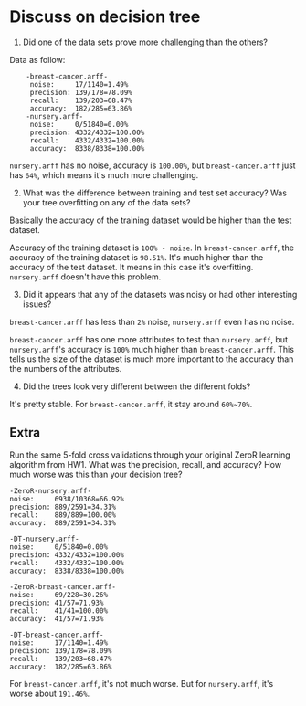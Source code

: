 # Discuss on decision tree

1. Did one of the data sets prove more challenging than the others?

  Data as follow:

        -breast-cancer.arff-
         noise:     17/1140=1.49%
         precision: 139/178=78.09%
         recall:    139/203=68.47%
         accuracy:  182/285=63.86%
        -nursery.arff-
         noise:     0/51840=0.00%
         precision: 4332/4332=100.00%
         recall:    4332/4332=100.00%
         accuracy:  8338/8338=100.00%

  `nursery.arff` has no noise, accuracy is `100.00%`, but `breast-cancer.arff` just has `64%`, which means it's much more challenging.

2. What was the difference between training and test set accuracy? Was your tree overfitting on any of the data sets?

  Basically the accuracy of the training dataset would be higher than the test dataset.

  Accuracy of the training dataset is `100% - noise`. In `breast-cancer.arff`, the accuracy of the training dataset is `98.51%`. It's much higher than the accuracy of the test dataset. It means in this case it's overfitting. `nursery.arff` doesn't have this problem.

3. Did it appears that any of the datasets was noisy or had other interesting issues?

  `breast-cancer.arff` has less than `2%` noise, `nursery.arff` even has no noise.

  `breast-cancer.arff` has one more attributes to test than `nursery.arff`, but `nursery.arff`'s accuracy is `100%` much higher than `breast-cancer.arff`. This tells us the size of the dataset is much more important to the accuracy than the numbers of the attributes.

4. Did the trees look very different between the different folds?

  It's pretty stable. For `breast-cancer.arff`, it stay around `60%~70%`.

## Extra

Run the same 5-fold cross validations through your original ZeroR learning algorithm from HW1. What was the precision, recall, and accuracy? How much worse was this than your decision tree?

    -ZeroR-nursery.arff-
    noise:     6938/10368=66.92%
    precision: 889/2591=34.31%
    recall:    889/889=100.00%
    accuracy:  889/2591=34.31%

    -DT-nursery.arff-
    noise:     0/51840=0.00%
    precision: 4332/4332=100.00%
    recall:    4332/4332=100.00%
    accuracy:  8338/8338=100.00%

    -ZeroR-breast-cancer.arff-
    noise:     69/228=30.26%
    precision: 41/57=71.93%
    recall:    41/41=100.00%
    accuracy:  41/57=71.93%

    -DT-breast-cancer.arff-
    noise:     17/1140=1.49%
    precision: 139/178=78.09%
    recall:    139/203=68.47%
    accuracy:  182/285=63.86%

For `breast-cancer.arff`, it's not much worse. But for `nursery.arff`, it's worse about `191.46%`.
